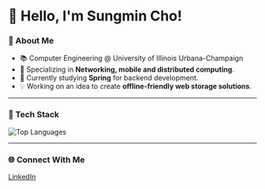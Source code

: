 # 👋 Hello, I'm Sungmin Cho!

### 🚀 About Me
- 📚 Computer Engineering @ University of Illinois Urbana-Champaign
- 💼 Specializing in **Networking, mobile and distributed computing**.
- 🌱 Currently studying **Spring** for backend development.
- 💡 Working on an idea to create **offline-friendly web storage solutions**.

---

### 🔧 Tech Stack

![Top Languages](https://github-readme-stats.vercel.app/api/top-langs/?username=samcho02&layout=compact&hide=jupyter%20notebook&theme=radical)

---

### 🌐 Connect With Me
[LinkedIn](https://www.linkedin.com/in/sungmincho0930)
